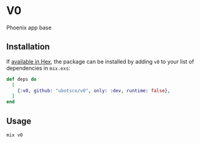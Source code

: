 # V0

Phoenix app base

## Installation

If [available in Hex](https://hex.pm/docs/publish), the package can be installed
by adding `v0` to your list of dependencies in `mix.exs`:

```elixir
def deps do
  [
    {:v0, github: "ubotsco/v0", only: :dev, runtime: false},
  ]
end
```

## Usage

```elixir
mix v0
```
